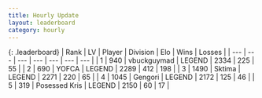 ```yaml
---
title: Hourly Update
layout: leaderboard
category: hourly
---
```


{: .leaderboard}
| Rank | LV | Player | Division | Elo | Wins | Losses |
| --- | --- | --- | --- | --- | --- | --- |
| <span data-change="0">1</span> | 940 | <span title="ID: 418052">vbuckguymad</span> | LEGEND | <span data-change="7">2334</span> | <span data-change="2">225</span> | <span data-change="0">55</span> |
| <span data-change="0">2</span> | 690 | <span title="ID: 650820">YOFCA</span> | LEGEND | <span data-change="0">2289</span> | <span data-change="0">412</span> | <span data-change="0">198</span> |
| <span data-change="0">3</span> | 1490 | <span title="ID: 353063">Sktima</span> | LEGEND | <span data-change="0">2271</span> | <span data-change="0">220</span> | <span data-change="0">65</span> |
| <span data-change="0">4</span> | 1045 | <span title="ID: 294236">Gengori</span> | LEGEND | <span data-change="0">2172</span> | <span data-change="0">125</span> | <span data-change="0">46</span> |
| <span data-change="1">5</span> | 319 | <span title="ID: 402846">Posessed Kris</span> | LEGEND | <span data-change="0">2150</span> | <span data-change="0">60</span> | <span data-change="0">17</span> |